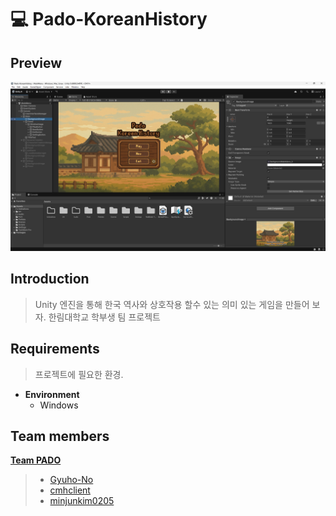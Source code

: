 # 💻 Pado-KoreanHistory

## Preview

![Preview](Preview.png)

## Introduction

> Unity 엔진을 통해 한국 역사와 상호작용 할수 있는 의미 있는 게임을 만들어 보자.
> 한림대학교 학부생 팀 프로젝트

## Requirements

> 프로젝트에 필요한 환경.

* **Environment**
    * Windows

## Team members

**[Team PADO](https://github.com/TeamPado)**

> - [Gyuho-No](https://github.com/Gyuho-No)
> - [cmhclient](https://github.com/cmhclient)
> - [minjunkim0205](https://github.com/minjunkim0205)
